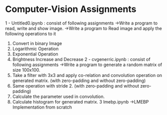 # Computer-Vision Assignments
1 - Untitled0.ipynb : consist of following assignments
  ->Write a program to read, write and show image.
  ->Write a program to Read image and apply the following operations to it
  1. Convert in binary Image
  2. Logarithmic Operation
  3. Exponential Operation
  4. Brightness Increase and Decrease
2  - cvgenerric.ipynb : consist of following assignments
  ->Write a program to generate a random matrix of size 100x100. 
  1. Take a filter with 3x3 and apply co-relation and convolution operation on generated matrix. (with zero-padding and without zero-padding)
  2. Same operation with stride 2. (with zero-padding and without zero-padding)
  3. Calculate the parameter used in convolution.
  4. Calculate histogram for generated matrix.
3 lmebp.ipynb
->LMEBP Implementation from scratch
